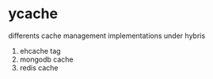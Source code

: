# ycache
differents cache management implementations under hybris

1. ehcache tag
2. mongodb cache
3. redis cache

